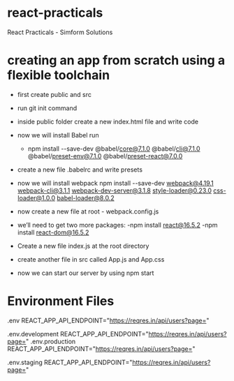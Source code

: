 # react-practicals
React Practicals - Simform Solutions

# creating an app from scratch using a flexible toolchain

- first create public and src
- run git init command
- inside public folder create a new index.html file and write code
- now we will install Babel 
    run 
     - npm install --save-dev @babel/core@7.1.0 @babel/cli@7.1.0 @babel/preset-env@7.1.0 @babel/preset-react@7.0.0

- create a new file .babelrc and write presets 
- now we will install webpack
    npm install --save-dev webpack@4.19.1 webpack-cli@3.1.1 webpack-dev-server@3.1.8 style-loader@0.23.0 css-loader@1.0.0 babel-loader@8.0.2
- now create a new file at root - webpack.config.js
- we’ll need to get two more packages: 
    -npm install react@16.5.2 
    -npm install react-dom@16.5.2
- Create a new file index.js at the root directory
- create another file in src called App.js and App.css
- now we can start our server by using npm start

# Environment Files

.env
    REACT_APP_API_ENDPOINT="https://reqres.in/api/users?page="

.env.development
    REACT_APP_API_ENDPOINT="https://reqres.in/api/users?page="
.env.production
     REACT_APP_API_ENDPOINT="https://reqres.in/api/users?page="
     
.env.staging
     REACT_APP_API_ENDPOINT="https://reqres.in/api/users?page="
